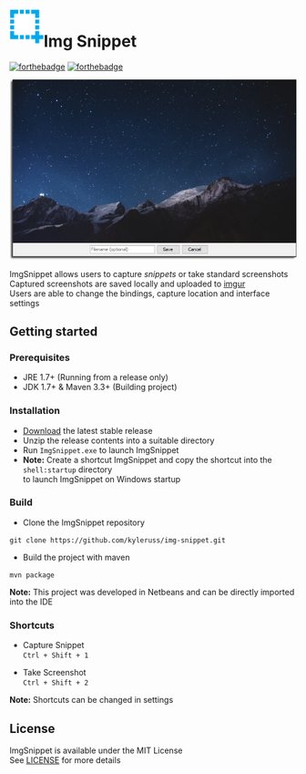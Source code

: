 <img src="data/images/trayIcon.png" width="60" height="60" align="left" />

Img Snippet
===========

[![forthebadge](https://forthebadge.com/images/badges/made-with-java.svg)](https://forthebadge.com)
[![forthebadge](https://forthebadge.com/images/badges/built-with-love.svg)](https://forthebadge.com)

<img src="preview/preview.png" />  


ImgSnippet allows users to capture *snippets* or take standard screenshots  
Captured screenshots are saved locally and uploaded to [imgur](http://www.imgur.com)  
Users are able to change the bindings, capture location and interface settings


## Getting started

### Prerequisites
- JRE 1.7+ (Running from a release only)
- JDK 1.7+ & Maven 3.3+ (Building project)

### Installation

- [Download](https://github.com/kyleruss/img-snippet/releases/latest) the latest stable release  
- Unzip the release contents into a suitable directory  
- Run `ImgSnippet.exe` to launch ImgSnippet  
- **Note:** Create a shortcut ImgSnippet and copy the shortcut into the `shell:startup` directory  
to launch ImgSnippet on Windows startup

### Build

- Clone the ImgSnippet repository

```
git clone https://github.com/kyleruss/img-snippet.git
```

- Build the project with maven

```
mvn package
```

**Note:** This project was developed in Netbeans and can be directly imported into the IDE

### Shortcuts

- Capture Snippet  
`Ctrl + Shift + 1`

- Take Screenshot  
`Ctrl + Shift + 2`

**Note:** Shortcuts can be changed in settings

## License

ImgSnippet is available under the MIT License  
See [LICENSE](LICENSE.txt) for more details
